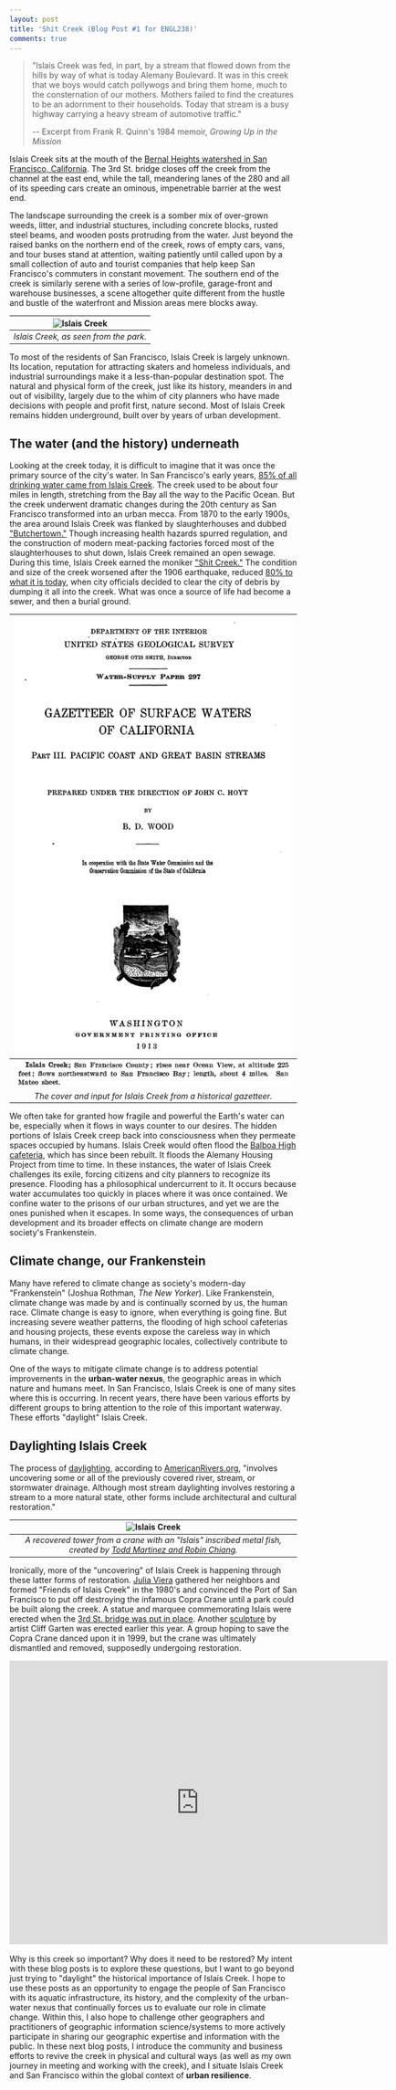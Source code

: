```yaml
---
layout: post
title: 'Shit Creek (Blog Post #1 for ENGL238)'
comments: true
---
```


> "Islais Creek was fed, in part, by a stream that flowed down from the hills by way of what is today Alemany Boulevard. It was in this creek that we boys would catch pollywogs and bring them home, much to the consternation of our mothers. Mothers failed to find the creatures to be an adornment to their households. Today that stream is a busy highway carrying a heavy stream of automotive traffic."
>
>  -- Excerpt from Frank R. Quinn's 1984 memoir, *Growing Up in the Mission*

Islais Creek sits at the mouth of the [Bernal Heights watershed in San Francisco, California](http://explore.museumca.org/creeks/1630-RescIslais.html#). The 3rd St. bridge closes off the creek from the channel at the east end, while the tall, meandering lanes of the 280 and all of its speeding cars create an ominous, impenetrable barrier at the west end.

The landscape surrounding the creek is a somber mix of over-grown weeds, litter, and industrial stuctures, including concrete blocks, rusted steel beams, and wooden posts protruding from the water. Just beyond the raised banks on the northern end of the creek, rows of empty cars, vans, and tour buses stand at attention, waiting patiently until called upon by a small collection of auto and tourist companies that help keep San Francisco's commuters in constant movement. The southern end of the creek is similarly serene with a series of low-profile, garage-front and warehouse businesses, a scene altogether quite different from the hustle and bustle of the waterfront and Mission areas mere blocks away.

| ![Islais Creek](https://raw.githubusercontent.com/sburtner/critical_infrastructure/master/images/pano.JPG) | 
|:--:| 
| *Islais Creek, as seen from the park.* |

To most of the residents of San Francisco, Islais Creek is largely unknown. Its location, reputation for attracting skaters and homeless individuals, and industrial surroundings make it a less-than-popular destination spot. The natural and physical form of the creek, just like its history, meanders in and out of visibility, largely due to the whim of city planners who have made decisions with people and profit first, nature second. Most of Islais Creek remains hidden underground, built over by years of urban development.


## The water (and the history) underneath

Looking at the creek today, it is difficult to imagine that it was once the primary source of the city's water. In San Francisco's early years, [85% of all drinking water came from Islais Creek](http://art-ecology.com/?page_id=881). The creek used to be about four miles in length, stretching from the Bay all the way to the Pacific Ocean. But the creek underwent dramatic changes during the 20th century as San Francisco transformed into an urban mecca. From 1870 to the early 1900s, the area around Islais Creek was flanked by slaughterhouses and dubbed ["Butchertown."](https://www.nytimes.com/2010/11/28/us/28bcintel.html) Though increasing health hazards spurred regulation, and the construction of modern meat-packing factories forced most of the slaughterhouses to shut down, Islais Creek remained an open sewage. During this time, Islais Creek earned the moniker ["Shit Creek."](https://www.sfparksalliance.org/our-parks/parks/islais-creek) The condition and size of the creek worsened after the 1906 earthquake, reduced [80% to what it is today](http://art-ecology.com/?page_id=881), when city officials decided to clear the city of debris by dumping it all into the creek. What was once a source of life had become a sewer, and then a burial ground.

| ![Islais Creek](https://raw.githubusercontent.com/sburtner/critical_infrastructure/master/images/gazetteer.png) |
|:--:|
| ![Islais Creek](https://raw.githubusercontent.com/sburtner/critical_infrastructure/master/images/gazetteer_IC.png) |
| *The cover and input for Islais Creek from a historical gazetteer.* |

We often take for granted how fragile and powerful the Earth's water can be, especially when it flows in ways counter to our desires. The hidden portions of Islais Creek creep back into consciousness when they permeate spaces occupied by humans. Islais Creek would often flood the [Balboa High cafeteria](https://www.sfgate.com/homeandgarden/article/S-F-history-lesson-runs-through-Islais-Creek-3176646.php#photo-2312654), which has since been rebuilt. It floods the Alemany Housing Project from time to time. In these instances, the water of Islais Creek challenges its exile, forcing citizens and city planners to recognize its presence. Flooding has a philosophical undercurrent to it. It occurs because water accumulates too quickly in places where it was once contained. We confine water to the prisons of our urban structures, and yet we are the ones punished when it escapes. In some ways, the consequences of urban development and its broader effects on climate change are modern society's Frankenstein.


## Climate change, our Frankenstein

Many have refered to climate change as society's modern-day "Frankenstein" (Joshua Rothman, *The New Yorker*). Like Frankenstein, climate change was made by and is continually scorned by us, the human race. Climate change is easy to ignore, when everything is going fine. But increasing severe weather patterns, the flooding of high school cafeterias and housing projects, these events expose the careless way in which humans, in their widespread geographic locales, collectively contribute to climate change.

One of the ways to mitigate climate change is to address potential improvements in the **urban-water nexus**, the geographic areas in which nature and humans meet. In San Francisco, Islais Creek is one of many sites where this is occurring. In recent years, there have been various efforts by different groups to bring attention to the role of this important waterway. These efforts "daylight" Islais Creek.

## Daylighting Islais Creek

The process of [daylighting](http://americanrivers.org/wp-content/uploads/2016/05/AmericanRivers_daylighting-streams-report.pdf), according to [AmericanRivers.org](https://www.americanrivers.org/conservation-resource/daylighting-streams-breathing-life-urban-streams-communities/), "involves uncovering some or all of the previously covered river, stream, or stormwater drainage. Although most stream daylighting involves restoring a stream to a more natural state, other forms include architectural and cultural restoration."

| ![Islais Creek](https://raw.githubusercontent.com/sburtner/critical_infrastructure/master/images/islais_sign.png) | 
|:--:| 
| *A recovered tower from a crane with an "Islais" inscribed metal fish, created by [Todd Martinez and Robin Chiang](https://www.artandarchitecture-sf.com/tag/copra-crane).* |

Ironically, more of the "uncovering" of Islais Creek is happening through these latter forms of restoration. [Julia Viera](http://www.foundsf.org/index.php?title=Copra_Crane_in_Islais_Creek) gathered her neighbors and formed "Friends of Islais Creek" in the 1980's and convinced the Port of San Francisco to put off destroying the infamous Copra Crane until a park could be built along the creek. A statue and marquee commemorating Islais were erected when the [3rd St. bridge was put in place](https://www.artandarchitecture-sf.com/islais-creek-par.html). Another [sculpture](https://hoodline.com/2018/05/sf-port-arts-commission-unveils-islais-creek-sculpture) by artist Cliff Garten was erected earlier this year. A group hoping to save the Copra Crane danced upon it in 1999, but the crane was ultimately dismantled and removed, supposedly undergoing restoration.

<center>
<iframe width="663" height="497" src="https://www.youtube.com/embed/pC0NAWQTOIk" frameborder="0" allow="accelerometer; autoplay; encrypted-media; gyroscope; picture-in-picture" allowfullscreen> </iframe>
</center>

Why is this creek so important? Why does it need to be restored? My intent with these blog posts is to explore these questions, but I want to go beyond just trying to "daylight" the historical importance of Islais Creek. I hope to use these posts as an opportunity to engage the people of San Francisco with its aquatic infrastructure, its history, and the complexity of the urban-water nexus that continually forces us to evaluate our role in climate change. Within this, I also hope to challenge other geographers and practitioners of geographic information science/systems to more actively participate in sharing our geographic expertise and information with the public. In these next blog posts, I introduce the community and business efforts to revive the creek in physical and cultural ways (as well as my own journey in meeting and working with the creek), and I situate Islais Creek and San Francisco within the global context of **urban resilience**.
